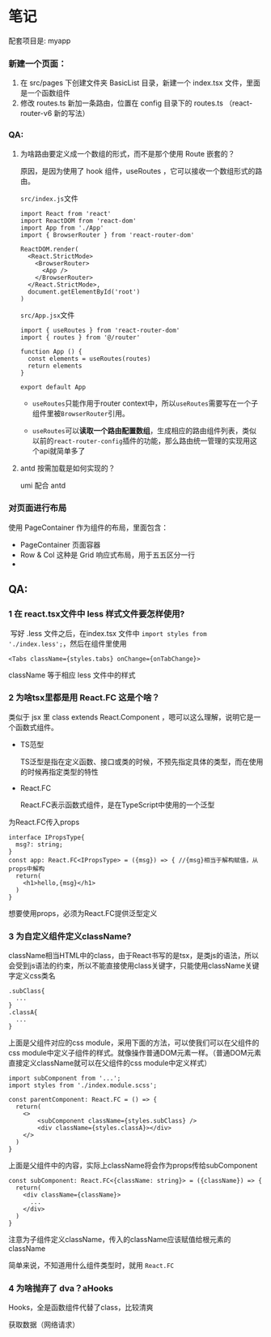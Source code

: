 # 笔记

配套项目是: myapp

### 新建一个页面：

1. 在 src/pages 下创建文件夹 BasicList 目录，新建一个 index.tsx 文件，里面是一个函数组件
2. 修改 routes.ts 新加一条路由，位置在 config 目录下的 routes.ts （react-router-v6 新的写法）

### QA:

1. 为啥路由要定义成一个数组的形式，而不是那个使用 Route 嵌套的？ 

   原因，是因为使用了 hook 组件，useRoutes ，它可以接收一个数组形式的路由。

   `src/index.js`文件

   ```tsx
   import React from 'react'
   import ReactDOM from 'react-dom'
   import App from './App'
   import { BrowserRouter } from 'react-router-dom'
   
   ReactDOM.render(
     <React.StrictMode>
       <BrowserRouter>
         <App />
       </BrowserRouter>
     </React.StrictMode>,
     document.getElementById('root')
   )
   ```

   `src/App.jsx`文件

   ```tsx
   import { useRoutes } from 'react-router-dom' 
   import { routes } from '@/router'
   
   function App () { 
     const elements = useRoutes(routes) 
     return elements 
   }
   
   export default App
   ```

   * `useRoutes`只能作用于router context中，所以`useRoutes`需要写在一个子组件里被`BrowserRouter`引用。

   * `useRoutes`可以**读取一个路由配置数组**，生成相应的路由组件列表，类似以前的`react-router-config`插件的功能，那么路由统一管理的实现用这个api就简单多了



2. antd 按需加载是如何实现的？

   umi 配合 antd 





### 对页面进行布局

使用 PageContainer 作为组件的布局，里面包含：

* PageContainer 页面容器
* Row & Col  这种是 Grid 响应式布局，用于五五区分一行
* 

## QA:

### 1 在 react.tsx文件中 less 样式文件要怎样使用?

​		写好 .less 文件之后，在index.tsx 文件中 `import styles from './index.less';`，然后在组件里使用

```tsx
<Tabs className={styles.tabs} onChange={onTabChange}>
```

className 等于相应 less 文件中的样式

### 2 为啥tsx里都是用 React.FC 这是个啥？

类似于 jsx 里 class extends React.Component ，嗯可以这么理解，说明它是一个函数式组件。

* TS范型

  TS泛型是指在定义函数、接口或类的时候，不预先指定具体的类型，而在使用的时候再指定类型的特性

* React.FC

  React.FC表示函数式组件，是在TypeScript中使用的一个泛型

为React.FC传入props

```tsx
interface IPropsType{
  msg?: string;
}
const app: React.FC<IPropsType> = ({msg}) => { //{msg}相当于解构赋值，从props中解构
  return(
    <h1>hello,{msg}</h1>
  )
}
```

想要使用props，必须为React.FC提供泛型定义



### 3 为自定义组件定义className?

className相当HTML中的class，由于React书写的是tsx，是类js的语法，所以会受到js语法的约束，所以不能直接使用class关键字，只能使用className关键字定义css类名

```less
.subClass{
  ...
}
.classA{
  ...
}
```

上面是父组件对应的css module，采用下面的方法，可以使我们可以在父组件的css module中定义子组件的样式。就像操作普通DOM元素一样。（普通DOM元素直接定义className就可以在父组件的css module中定义样式）

```tsx
import subComponent from '...';
import styles from './index.module.scss';

const parentComponent: React.FC = () => {
  return(
    <>
    	<subComponent className={styles.subClass} />
    	<div className={styles.classA}></div>
    </>
  )
}
```

上面是父组件中的内容，实际上className将会作为props传给subComponent

```tsx
const subComponent: React.FC<{className: string}> = ({className}) => {
  return(
    <div className={className}>
      ...
    </div>
  )
}
```

注意为子组件定义className，传入的className应该赋值给根元素的className

简单来说，不知道用什么组件类型时，就用 `React.FC`



### 4 为啥抛弃了 dva？aHooks 

Hooks，全是函数组件代替了class，比较清爽

获取数据（网络请求）











































